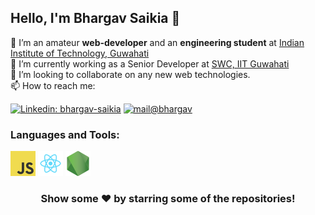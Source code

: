 ## Hello, I'm Bhargav Saikia 👋

🔭 I’m an amateur **web-developer** and an **engineering student** at [Indian Institute of Technology, Guwahati](https://www.iitg.ac.in/)<br/>
🌱 I’m currently working as a Senior Developer at [SWC, IIT Guwahati](https://github.com/swciitg)<br/>
👯 I’m looking to collaborate on any new web technologies.<br/>
📫 How to reach me:

[![Linkedin: bhargav-saikia](https://img.shields.io/badge/-bhargav-blue?style=flat-square&logo=Linkedin&logoColor=white&link=https://www.linkedin.com/in/bhargav-saikia1999/)](https://www.linkedin.com/in/bhargav-saikia1999/)
[![mail@bhargav](https://img.shields.io/badge/mail%40-bhargav-blue)](mailto:bhargav.saikia@iitg.ac.in)

### Languages and Tools:  

<code><img height="40" src="https://raw.githubusercontent.com/github/explore/80688e429a7d4ef2fca1e82350fe8e3517d3494d/topics/javascript/javascript.png"></code>
<code><img height="40" src="https://raw.githubusercontent.com/github/explore/80688e429a7d4ef2fca1e82350fe8e3517d3494d/topics/react/react.png"></code>
<code><img height="40" src="https://raw.githubusercontent.com/github/explore/80688e429a7d4ef2fca1e82350fe8e3517d3494d/topics/nodejs/nodejs.png"></code> 

<div align="center">
  
### Show some ❤️ by starring some of the repositories!
  
</div>
